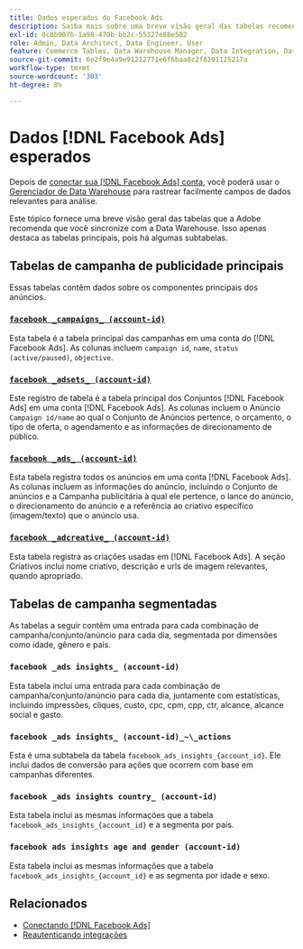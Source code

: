 ```yaml
---
title: Dados esperados do Facebook Ads
description: Saiba mais sobre uma breve visão geral das tabelas recomendadas para sincronização com a Data Warehouse
exl-id: 0c8b907b-1a98-470b-bb2c-55327e88e502
role: Admin, Data Architect, Data Engineer, User
feature: Commerce Tables, Data Warehouse Manager, Data Integration, Data Import/Export
source-git-commit: 6e2f9e4a9e91212771e6f6baa8c2f8101125217a
workflow-type: tm+mt
source-wordcount: '303'
ht-degree: 0%

---
```


# Dados [!DNL Facebook Ads] esperados

Depois de [conectar sua [!DNL Facebook Ads] conta](../integrations/facebook-ads.md), você poderá usar o [Gerenciador de Data Warehouse](../../../data-analyst/data-warehouse-mgr/tour-dwm.md) para rastrear facilmente campos de dados relevantes para análise.

Este tópico fornece uma breve visão geral das tabelas que a Adobe recomenda que você sincronize com a Data Warehouse. Isso apenas destaca as tabelas principais, pois há algumas subtabelas.

## Tabelas de campanha de publicidade principais

Essas tabelas contêm dados sobre os componentes principais dos anúncios.

### [`facebook _campaigns_ (account-id)`](https://developers.facebook.com/docs/marketing-api/reference/ad-campaign-group)

Esta tabela é a tabela principal das campanhas em uma conta do [!DNL Facebook Ads]. As colunas incluem `campaign id`, `name`, `status (active/paused)`, `objective`.

### [`facebook _adsets_ (account-id)`](https://developers.facebook.com/docs/marketing-api/reference/ad-campaign)

Este registro de tabela é a tabela principal dos Conjuntos [!DNL Facebook Ads] em uma conta [!DNL Facebook Ads]. As colunas incluem o Anúncio `Campaign id/name` ao qual o Conjunto de Anúncios pertence, o orçamento, o tipo de oferta, o agendamento e as informações de direcionamento de público.

### [`facebook _ads_ (account-id)`](https://developers.facebook.com/docs/marketing-api/reference/adgroup)

Esta tabela registra todos os anúncios em uma conta [!DNL Facebook Ads]. As colunas incluem as informações do anúncio, incluindo o Conjunto de anúncios e a Campanha publicitária à qual ele pertence, o lance do anúncio, o direcionamento do anúncio e a referência ao criativo específico (imagem/texto) que o anúncio usa.

### [`facebook _adcreative_ (account-id)`](https://developers.facebook.com/docs/marketing-api/reference/ad-creative)

Esta tabela registra as criações usadas em [!DNL Facebook Ads]. A seção Criativos inclui nome criativo, descrição e urls de imagem relevantes, quando apropriado.

## Tabelas de campanha segmentadas

As tabelas a seguir contêm uma entrada para cada combinação de campanha/conjunto/anúncio para cada dia, segmentada por dimensões como idade, gênero e país.

### `facebook _ads insights_ (account-id)`

Esta tabela inclui uma entrada para cada combinação de campanha/conjunto/anúncio para cada dia, juntamente com estatísticas, incluindo impressões, cliques, custo, cpc, cpm, cpp, ctr, alcance, alcance social e gasto.

### `facebook _ads insights_ (account-id)_~\_actions`

Esta é uma subtabela da tabela `facebook_ads_insights_{account_id}`. Ele inclui dados de conversão para ações que ocorrem com base em campanhas diferentes.

### `facebook _ads insights country_ (account-id)`

Esta tabela inclui as mesmas informações que a tabela `facebook_ads_insights_{account_id}` e a segmenta por país.

### `facebook ads insights age and gender (account-id)`

Esta tabela inclui as mesmas informações que a tabela `facebook_ads_insights_{account_id}` e as segmenta por idade e sexo.

## Relacionados

* [Conectando [!DNL Facebook Ads]](../integrations/facebook-ads.md)
* [Reautenticando integrações](https://experienceleague.adobe.com/docs/commerce-knowledge-base/kb/how-to/mbi-reauthenticating-integrations.html)
